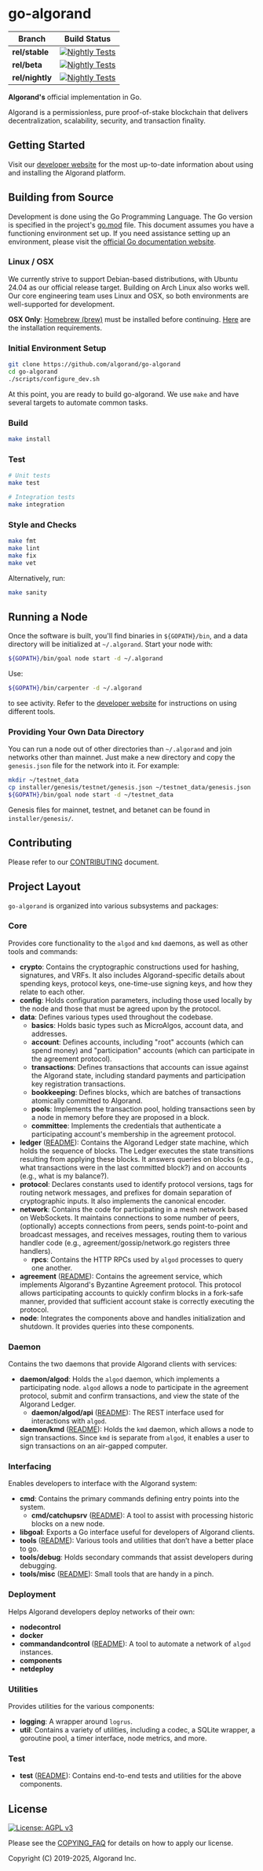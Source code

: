 
# go-algorand
| **Branch**      | **Build Status** |
| --------------- | ---------------- |
| **rel/stable**  | [![Nightly Tests](https://github.com/algorand/go-algorand/actions/workflows/ci-nightly.yml/badge.svg?branch=rel%2Fstable)](https://github.com/algorand/go-algorand/actions/workflows/ci-nightly.yml) |
| **rel/beta**    | [![Nightly Tests](https://github.com/algorand/go-algorand/actions/workflows/ci-nightly.yml/badge.svg?branch=rel%2Fbeta)](https://github.com/algorand/go-algorand/actions/workflows/ci-nightly.yml) |
| **rel/nightly** | [![Nightly Tests](https://github.com/algorand/go-algorand/actions/workflows/ci-nightly.yml/badge.svg?branch=rel%2Fnightly)](https://github.com/algorand/go-algorand/actions/workflows/ci-nightly.yml) |


**Algorand's** official implementation in Go.

Algorand is a permissionless, pure proof-of-stake blockchain that delivers decentralization, scalability, security, and transaction finality.

## Getting Started

Visit our [developer website](https://dev.algorand.co/) for the most up-to-date information about using and installing the Algorand platform.

## Building from Source

Development is done using the Go Programming Language. The Go version is specified in the project's [go.mod](go.mod) file. This document assumes you have a functioning environment set up. If you need assistance setting up an environment, please visit the [official Go documentation website](https://golang.org/doc/).

### Linux / OSX

We currently strive to support Debian-based distributions, with Ubuntu 24.04 as our official release target. Building on Arch Linux also works well. Our core engineering team uses Linux and OSX, so both environments are well-supported for development.

**OSX Only**: [Homebrew (brew)](https://brew.sh) must be installed before continuing. [Here](https://docs.brew.sh/Installation) are the installation requirements.

### Initial Environment Setup

```bash
git clone https://github.com/algorand/go-algorand
cd go-algorand
./scripts/configure_dev.sh
```

At this point, you are ready to build go-algorand. We use `make` and have several targets to automate common tasks.

### Build

```bash
make install
```

### Test

```bash
# Unit tests
make test

# Integration tests
make integration
```

### Style and Checks

```bash
make fmt
make lint
make fix
make vet
```

Alternatively, run:

```bash
make sanity
```

## Running a Node

Once the software is built, you'll find binaries in `${GOPATH}/bin`, and a data directory will be initialized at `~/.algorand`. Start your node with:

```bash
${GOPATH}/bin/goal node start -d ~/.algorand
```

Use:

```bash
${GOPATH}/bin/carpenter -d ~/.algorand
```

to see activity. Refer to the [developer website](https://developer.algorand.org/) for instructions on using different tools.

### Providing Your Own Data Directory

You can run a node out of other directories than `~/.algorand` and join networks other than mainnet. Just make a new directory and copy the `genesis.json` file for the network into it. For example:

```bash
mkdir ~/testnet_data
cp installer/genesis/testnet/genesis.json ~/testnet_data/genesis.json
${GOPATH}/bin/goal node start -d ~/testnet_data
```

Genesis files for mainnet, testnet, and betanet can be found in `installer/genesis/`.

## Contributing

Please refer to our [CONTRIBUTING](CONTRIBUTING.md) document.

## Project Layout

`go-algorand` is organized into various subsystems and packages:

### Core

Provides core functionality to the `algod` and `kmd` daemons, as well as other tools and commands:

- **crypto**: Contains the cryptographic constructions used for hashing, signatures, and VRFs. It also includes Algorand-specific details about spending keys, protocol keys, one-time-use signing keys, and how they relate to each other.
- **config**: Holds configuration parameters, including those used locally by the node and those that must be agreed upon by the protocol.
- **data**: Defines various types used throughout the codebase.
  - **basics**: Holds basic types such as MicroAlgos, account data, and addresses.
  - **account**: Defines accounts, including "root" accounts (which can spend money) and "participation" accounts (which can participate in the agreement protocol).
  - **transactions**: Defines transactions that accounts can issue against the Algorand state, including standard payments and participation key registration transactions.
  - **bookkeeping**: Defines blocks, which are batches of transactions atomically committed to Algorand.
  - **pools**: Implements the transaction pool, holding transactions seen by a node in memory before they are proposed in a block.
  - **committee**: Implements the credentials that authenticate a participating account's membership in the agreement protocol.
- **ledger** ([README](ledger/README.md)): Contains the Algorand Ledger state machine, which holds the sequence of blocks. The Ledger executes the state transitions resulting from applying these blocks. It answers queries on blocks (e.g., what transactions were in the last committed block?) and on accounts (e.g., what is my balance?).
- **protocol**: Declares constants used to identify protocol versions, tags for routing network messages, and prefixes for domain separation of cryptographic inputs. It also implements the canonical encoder.
- **network**: Contains the code for participating in a mesh network based on WebSockets. It maintains connections to some number of peers, (optionally) accepts connections from peers, sends point-to-point and broadcast messages, and receives messages, routing them to various handler code (e.g., agreement/gossip/network.go registers three handlers).
  - **rpcs**: Contains the HTTP RPCs used by `algod` processes to query one another.
- **agreement** ([README](agreement/README.md)): Contains the agreement service, which implements Algorand's Byzantine Agreement protocol. This protocol allows participating accounts to quickly confirm blocks in a fork-safe manner, provided that sufficient account stake is correctly executing the protocol.
- **node**: Integrates the components above and handles initialization and shutdown. It provides queries into these components.

### Daemon

Contains the two daemons that provide Algorand clients with services:

- **daemon/algod**: Holds the `algod` daemon, which implements a participating node. `algod` allows a node to participate in the agreement protocol, submit and confirm transactions, and view the state of the Algorand Ledger.
  - **daemon/algod/api** ([README](daemon/algod/api/README.md)): The REST interface used for interactions with `algod`.
- **daemon/kmd** ([README](daemon/kmd/README.md)): Holds the `kmd` daemon, which allows a node to sign transactions. Since `kmd` is separate from `algod`, it enables a user to sign transactions on an air-gapped computer.

### Interfacing

Enables developers to interface with the Algorand system:

- **cmd**: Contains the primary commands defining entry points into the system.
  - **cmd/catchupsrv** ([README](cmd/catchupsrv/README.md)): A tool to assist with processing historic blocks on a new node.
- **libgoal**: Exports a Go interface useful for developers of Algorand clients.
- **tools** ([README](tools/README.md)): Various tools and utilities that don’t have a better place to go.
- **tools/debug**: Holds secondary commands that assist developers during debugging.
- **tools/misc** ([README](tools/misc/README.md)): Small tools that are handy in a pinch.

### Deployment

Helps Algorand developers deploy networks of their own:

- **nodecontrol**
- **docker**
- **commandandcontrol** ([README](test/commandandcontrol/README.md)): A tool to automate a network of `algod` instances.
- **components**
- **netdeploy**

### Utilities

Provides utilities for the various components:

- **logging**: A wrapper around `logrus`.
- **util**: Contains a variety of utilities, including a codec, a SQLite wrapper, a goroutine pool, a timer interface, node metrics, and more.

### Test

- **test** ([README](test/README.md)): Contains end-to-end tests and utilities for the above components.

## License

[![License: AGPL v3](https://img.shields.io/badge/License-AGPL%20v3-blue.svg)](COPYING)

Please see the [COPYING_FAQ](COPYING_FAQ) for details on how to apply our license.

Copyright (C) 2019-2025, Algorand Inc.

